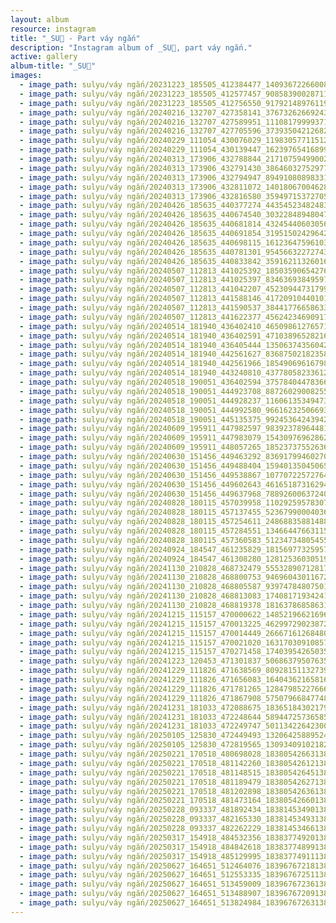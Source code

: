```yaml
---
layout: album
resource: instagram
title: "_SU🎀 - Part váy ngắn"
description: "Instagram album of _SU🎀, part váy ngắn."
active: gallery
album-title: "_SU🎀"
images:
  - image_path: sulyu/váy ngắn/20231223_185505_412384477_1409367226600892_1556114953737945102_n.jpg
  - image_path: sulyu/váy ngắn/20231223_185505_412577457_908583900287116_252508482615425372_n.jpg
  - image_path: sulyu/váy ngắn/20231223_185505_412756550_917921489761194_2371058928543573205_n.jpg
  - image_path: sulyu/váy ngắn/20240216_132707_427358141_3767326266924328_1147158385453642814_n.jpg
  - image_path: sulyu/váy ngắn/20240216_132707_427589951_1110817999937161_243017275374419391_n.jpg
  - image_path: sulyu/váy ngắn/20240216_132707_427705596_373935042126825_3226824778093730052_n.jpg
  - image_path: sulyu/váy ngắn/20240229_111054_430076029_1198305771151291_999207970888894817_n.jpg
  - image_path: sulyu/váy ngắn/20240229_111054_430139447_1623976541689900_6359961266847327735_n.jpg
  - image_path: sulyu/váy ngắn/20240313_173906_432788844_2171075949900239_4996701329442599006_n.jpg
  - image_path: sulyu/váy ngắn/20240313_173906_432791430_386460327529771_2582427784932214897_n.jpg
  - image_path: sulyu/váy ngắn/20240313_173906_432794947_894910808983315_1415657604516664921_n.jpg
  - image_path: sulyu/váy ngắn/20240313_173906_432811072_1401806700462852_5304115795019286341_n.jpg
  - image_path: sulyu/váy ngắn/20240313_173906_432816580_359497153727058_3667648975488688100_n.jpg
  - image_path: sulyu/váy ngắn/20240426_185635_440377274_443545234824831_4194349567631329583_n.jpg
  - image_path: sulyu/váy ngắn/20240426_185635_440674540_303228489480476_6235961835410804075_n.jpg
  - image_path: sulyu/váy ngắn/20240426_185635_440681814_432454406030563_6466227849794964357_n.jpg
  - image_path: sulyu/váy ngắn/20240426_185635_440691854_319515024296426_2274042475177924530_n.jpg
  - image_path: sulyu/váy ngắn/20240426_185635_440698115_1612364759610385_4187783869189169498_n.jpg
  - image_path: sulyu/váy ngắn/20240426_185635_440781301_954566322727437_2733753512366191086_n.jpg
  - image_path: sulyu/váy ngắn/20240426_185635_440833842_359162113260167_2935155250107411686_n.jpg
  - image_path: sulyu/váy ngắn/20240507_112813_441025392_1850359065427612_3962106530937549595_n.jpg
  - image_path: sulyu/váy ngắn/20240507_112813_441025397_834636938495975_1065929624065527448_n.jpg
  - image_path: sulyu/váy ngắn/20240507_112813_441042207_452309447317998_7546137144323817205_n.jpg
  - image_path: sulyu/váy ngắn/20240507_112813_441588146_417209104401017_5947152152845812292_n.jpg
  - image_path: sulyu/váy ngắn/20240507_112813_441590537_3844177665863383_5544949818100845356_n.jpg
  - image_path: sulyu/váy ngắn/20240507_112813_441622377_456242346909172_4205785423780870514_n.jpg
  - image_path: sulyu/váy ngắn/20240514_181940_436402410_465098612765718_7440342039772700388_n.jpg
  - image_path: sulyu/váy ngắn/20240514_181940_436402591_471038965282167_6310107314053992974_n.jpg
  - image_path: sulyu/váy ngắn/20240514_181940_436405444_1350637435604231_851379828716939251_n.jpg
  - image_path: sulyu/váy ngắn/20240514_181940_442561627_836875021823589_1954418534078794864_n.jpg
  - image_path: sulyu/váy ngắn/20240514_181940_442561966_1854906961679827_727531182547950417_n.jpg
  - image_path: sulyu/váy ngắn/20240514_181940_443240810_437780582336125_4094036912603845664_n.jpg
  - image_path: sulyu/váy ngắn/20240518_190051_436402594_3757840447836667_2795114993692145882_n.jpg
  - image_path: sulyu/váy ngắn/20240518_190051_444923708_887260290082550_7208179206165319985_n.jpg
  - image_path: sulyu/váy ngắn/20240518_190051_444928237_1160613534947334_2207837507190981923_n.jpg
  - image_path: sulyu/váy ngắn/20240518_190051_444992580_966162325066933_2013751838923356202_n.jpg
  - image_path: sulyu/váy ngắn/20240518_190051_445135375_992453642439422_2488699092557512869_n.jpg
  - image_path: sulyu/váy ngắn/20240609_195911_447982597_983923789644811_6967110556498266107_n.jpg
  - image_path: sulyu/váy ngắn/20240609_195911_447983079_1543097696286253_6918564748138095957_n.jpg
  - image_path: sulyu/váy ngắn/20240609_195911_448057265_1852373755263626_4319241121960770647_n.jpg
  - image_path: sulyu/váy ngắn/20240630_151456_449463292_836917994602700_1748539157747745755_n.jpg
  - image_path: sulyu/váy ngắn/20240630_151456_449488404_1594013504506528_5171124399535160403_n.jpg
  - image_path: sulyu/váy ngắn/20240630_151456_449538867_1077072257276490_2421751372413679817_n.jpg
  - image_path: sulyu/váy ngắn/20240630_151456_449602643_461651873162947_7304884716597384168_n.jpg
  - image_path: sulyu/váy ngắn/20240630_151456_449637968_788926006372402_771030453418447772_n.jpg
  - image_path: sulyu/váy ngắn/20240828_180115_457039958_1102925957830796_5491172653979573749_n.jpg
  - image_path: sulyu/váy ngắn/20240828_180115_457137455_523679900040366_4747811784558256035_n.jpg
  - image_path: sulyu/váy ngắn/20240828_180115_457254611_2486883588148840_9151159913359666872_n.jpg
  - image_path: sulyu/váy ngắn/20240828_180115_457284551_1346644766311525_8259596963431267848_n.jpg
  - image_path: sulyu/váy ngắn/20240828_180115_457360583_512347348054558_4999720863398748634_n.jpg
  - image_path: sulyu/váy ngắn/20240924_184547_461235829_1815697732595749_6708854123138279626_n.jpg
  - image_path: sulyu/váy ngắn/20240924_184547_461308280_1281253603051922_7437952499613713924_n.jpg
  - image_path: sulyu/váy ngắn/20241130_210828_468732479_555328907128176_5648856470932551281_n.jpg
  - image_path: sulyu/váy ngắn/20241130_210828_468800753_946960430116727_4842928567670819741_n.jpg
  - image_path: sulyu/váy ngắn/20241130_210828_468805587_939747848075014_2987136734630950123_n.jpg
  - image_path: sulyu/váy ngắn/20241130_210828_468813083_1740817193424193_6101795659482385728_n.jpg
  - image_path: sulyu/váy ngắn/20241130_210828_468819378_1816378685863105_4338023012570781605_n.jpg
  - image_path: sulyu/váy ngắn/20241215_115157_470000622_1485219662169654_3104802583616405575_n.jpg
  - image_path: sulyu/váy ngắn/20241215_115157_470013225_462997290238727_2917801379479597231_n.jpg
  - image_path: sulyu/váy ngắn/20241215_115157_470014449_2666716126848043_6267551282555789820_n.jpg
  - image_path: sulyu/váy ngắn/20241215_115157_470021020_1631703091085776_8392003099136319301_n.jpg
  - image_path: sulyu/váy ngắn/20241215_115157_470271458_1740395426503570_6896176409073993028_n.jpg
  - image_path: sulyu/váy ngắn/20241223_120453_471301837_506863795076357_5177525905246544377_n.jpg
  - image_path: sulyu/váy ngắn/20241229_111826_471638569_809281511327393_645176526556762109_n.jpg
  - image_path: sulyu/váy ngắn/20241229_111826_471656083_1640436216581614_4876824142753314266_n.jpg
  - image_path: sulyu/váy ngắn/20241229_111826_471781265_1284798522766617_2841552090972779010_n.jpg
  - image_path: sulyu/váy ngắn/20241229_111826_471867908_575079668477485_789127806374122177_n.jpg
  - image_path: sulyu/váy ngắn/20241231_181033_472088675_1836518430217974_5800080029266079993_n.jpg
  - image_path: sulyu/váy ngắn/20241231_181033_472248644_589447257365854_877150201755821709_n.jpg
  - image_path: sulyu/váy ngắn/20241231_181033_472249747_501134226423004_8779627736762045214_n.jpg
  - image_path: sulyu/váy ngắn/20250105_125830_472449493_1320642588952401_3260285112476454843_n.jpg
  - image_path: sulyu/váy ngắn/20250105_125830_472819565_1309340910218257_1358367592244243024_n.jpg
  - image_path: sulyu/váy ngắn/20250221_170518_480698028_18380542663138827_2048687723171937356_n.jpg
  - image_path: sulyu/váy ngắn/20250221_170518_481142260_18380542612138827_1052944785890499362_n.jpg
  - image_path: sulyu/váy ngắn/20250221_170518_481148515_18380542645138827_6412322402013884367_n.jpg
  - image_path: sulyu/váy ngắn/20250221_170518_481189479_18380542627138827_8844863213876453043_n.jpg
  - image_path: sulyu/váy ngắn/20250221_170518_481202898_18380542636138827_2147741255129583193_n.jpg
  - image_path: sulyu/váy ngắn/20250221_170518_481473164_18380542660138827_4744799486135535993_n.jpg
  - image_path: sulyu/váy ngắn/20250228_093337_481892434_18381453490138827_1151793322103816995_n.jpg
  - image_path: sulyu/váy ngắn/20250228_093337_482165330_18381453493138827_1771222230713805089_n.jpg
  - image_path: sulyu/váy ngắn/20250228_093337_482262229_18381453466138827_3851691026786423338_n.jpg
  - image_path: sulyu/váy ngắn/20250317_154918_484532356_18383774920138827_3044938993565106349_n.jpg
  - image_path: sulyu/váy ngắn/20250317_154918_484842618_18383774899138827_325788167909399363_n.jpg
  - image_path: sulyu/váy ngắn/20250317_154918_485129995_18383774911138827_8408272515100244283_n.jpg
  - image_path: sulyu/váy ngắn/20250627_164651_512464076_18396767218138827_8979300208277111182_n.jpg
  - image_path: sulyu/váy ngắn/20250627_164651_512553335_18396767251138827_4036360609568964290_n.jpg
  - image_path: sulyu/váy ngắn/20250627_164651_513459009_18396767236138827_832736983162846763_n.jpg
  - image_path: sulyu/váy ngắn/20250627_164651_513488907_18396767209138827_539939802012718083_n.jpg
  - image_path: sulyu/váy ngắn/20250627_164651_513824984_18396767263138827_1081424398418480392_n.jpg
---
```

